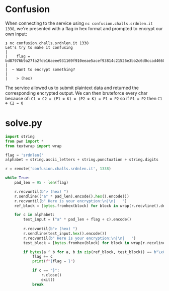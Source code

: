 # Confusion

When connecting to the service using `nc confusion.challs.srdnlen.it 1338`, we're presented with a flag in hex format and prompted to encrypt our own input:

```
❯ nc confusion.challs.srdnlen.it 1338
Let's try to make it confusing
|
|    flag = bd87976b9a27fa2fde16aeee931169f910eeae5acef93814c21526e3bb2c6d0ccad4660a736095c9f827a8dbd99be5f940b48021012d0d55d4910c15309ad190c8ac63784e9c318e2ba808d3091cc8dd
|
|  ~ Want to encrypt something?
|
|    > (hex)
```

The service allowed us to submit plaintext data and returned the corresponding encrypted output.
We can then bruteforce every char because of: `C1 ⊕ C2 = (P1 ⊕ K) ⊕ (P2 ⊕ K) = P1 ⊕ P2` so if `P1 = P2` then `C1 ⊕ C2 = 0`

# solve.py

```py
import string
from pwn import *
from textwrap import wrap

flag = 'srdnlen{'
alphabet = string.ascii_letters + string.punctuation + string.digits

r = remote('confusion.challs.srdnlen.it', 1338)

while True:
    pad_len = 95 - len(flag)

    r.recvuntil(b"> (hex) ")
    r.sendline(("a" * pad_len).encode().hex().encode())
    r.recvuntil(b" Here is your encryption:\n|\n|   ")
    ref_block = [bytes.fromhex(block) for block in wrap(r.recvline().decode().strip(), 32)][6]

    for c in alphabet:
        test_input = ("a" * pad_len + flag + c).encode()
        
        r.recvuntil(b"> (hex) ")
        r.sendline(test_input.hex().encode())
        r.recvuntil(b" Here is your encryption:\n|\n|   ")
        test_block = [bytes.fromhex(block) for block in wrap(r.recvline().decode().strip(), 32)][6]

        if bytes(a ^ b for a, b in zip(ref_block, test_block)) == b"\x00" * len(ref_block):
            flag += c
            print(f"{flag = }")

            if c == "}":
                r.close()
                exit()
            break
```
